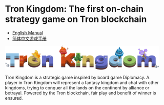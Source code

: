 # Tron Kingdom: The first on-chain strategy game on Tron blockchain

- [English Manual](https://github.com/block-kingdom/TronKingdom-docs/issues/2)
- [简体中文游戏手册](https://github.com/block-kingdom/TronKingdom-docs/issues/1)

![Tron Kingdom](loading.png "Tron Kingdom")

Tron Kingdom is a strategic game inspired by board game Diplomacy. A player in Tron Kingdom will represent a fantasy kingdom and chat with other kingdoms, trying to conquer all the lands on the continent by alliance or betrayal. Powered by the Tron blockchain, fair play and benefit of winner is ensured.

